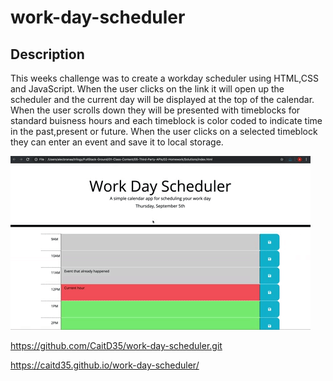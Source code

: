 # work-day-scheduler


## Description
This weeks challenge was to create a workday scheduler using HTML,CSS and JavaScript.
When the user clicks on the link it will open up the scheduler and the current day will be displayed at the top of the calendar. 
When the user scrolls down they will be presented with timeblocks for standard buisness hours and each timeblock is color coded to indicate time in the past,present or future.
When the user clicks on a selected timeblock they can enter an event and save it to local storage.


![Workday scheduler website.](./assets/images/05-third-party-apis-homework-demo.gif) 

https://github.com/CaitD35/work-day-scheduler.git

https://caitd35.github.io/work-day-scheduler/ 